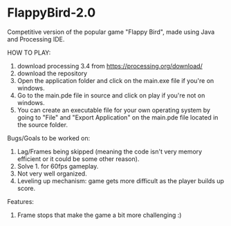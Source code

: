 # FlappyBird-2.0
Competitive version of the popular game "Flappy Bird", made using Java and Processing IDE. 

HOW TO PLAY:
1. download processing 3.4 from https://processing.org/download/
2. download the repository
3. Open the application folder and click on the main.exe file if you're on windows.
4. Go to the main.pde file in source and click on play if you're not on windows.
5. You can create an executable file for your own operating system by going to "File" and "Export Application" on the main.pde file located in the source folder.

Bugs/Goals to be worked on:
1. Lag/Frames being skipped (meaning the code isn't very memory efficient or it could be some other reason). 
2. Solve 1. for 60fps gameplay.
3. Not very well organized.
4. Leveling up mechanism: game gets more difficult as the player builds up score.

Features:
1. Frame stops that make the game a bit more challenging :)
